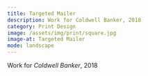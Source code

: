 ```yaml
---
title: Targeted Mailer
description: Work for Coldwell Banker, 2018
category: Print Design
image: /assets/img/print/square.jpg
image-at: Targeted Mailer
mode: landscape
---
```


Work for *Coldwell Banker*, 2018
